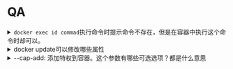 # QA

<details>

<summary><code>docker exec id commad</code>执行命令时提示命令不存在，但是在容器中执行这个命令时却可以。</summary>

去`/usr/bin/`下创建软链接，因为docker exec应该默认只寻找部分路径的可执行文件。

</details>

<details>

<summary>docker update可以修改哪些属性</summary>

`docker update`命令用于更新正在运行的容器的配置。以下是您可以使用`docker update`命令修改的常见容器属性列表：

* `--cpu-shares`: 修改容器的 CPU 分配权重。
* `--memory`: 修改容器的内存限制。
* `--memory-swap`: 修改容器的交换空间限制。
* `--restart`: 修改容器的重启策略。
* `--network`: 修改容器的网络模式。
* `--cap-add`: 添加特权到容器。
* `--cap-drop`: 从容器中删除特权。
* `--volume`: 添加或删除容器的挂载卷。
* `--label-add`: 添加标签到容器。
* `--label-rm`: 从容器中删除标签。

请注意，`docker update`命令不能修改容器的基本配置，例如容器的镜像、命令或环境变量等。如果您需要修改这些配置，您需要停止并删除容器，然后使用新的配置重新启动容器。



</details>

<details>

<summary>--cap-add: 添加特权到容器。这个参数有哪些可选选项？都是什么意思</summary>

`--cap-add`选项用于向容器添加特权，特权可以让容器执行一些普通用户不能执行的操作。以下是`--cap-add`选项的一些常见特权选项及其作用：

* `ALL`: 添加所有特权。
* `AUDIT_CONTROL`: 允许容器启用和禁用审计功能。
* `AUDIT_WRITE`: 允许容器向审计日志写入记录。
* `CHOWN`: 允许容器更改任意文件的所有者。
* `DAC_OVERRIDE`: 允许容器忽略文件系统上的所有权限检查。
* `FOWNER`: 允许容器更改任意文件的所有者。
* `NET_ADMIN`: 允许容器执行网络管理任务，例如配置网络接口和 iptables 规则等。
* `NET_RAW`: 允许容器执行原始套接字操作，例如 ping 和 traceroute 等。
* `SETFCAP`: 允许容器设置文件系统功能。
* `SETUID`: 允许容器设置用户 ID。
* `SYS_ADMIN`: 允许容器执行系统管理任务，例如挂载文件系统和修改内核参数等。
* `SYS_CHROOT`: 允许容器使用 chroot() 调用。
* `SYS_PTRACE`: 允许容器使用 ptrace() 调用。
* `SYS_RESOURCE`: 允许容器修改系统资源限制。
* `SYS_TIME`: 允许容器更改系统时间。

请注意，在添加特权时，，一定要谨慎考虑安全风险，因为特权可以让容器执行一些危险的操作。如果您不确定需要哪些特权，请添加最小的特权集来限制容器的权限。

</details>
